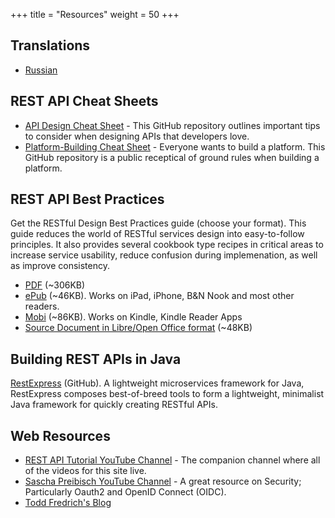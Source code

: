 +++
title = "Resources"
weight = 50
+++
## Translations
* [Russian](http://www.restapitutorial.ru/)

## REST API Cheat Sheets
* [API Design Cheat Sheet](https://github.com/RestCheatSheet/api-cheat-sheet#api-design-cheat-sheet) - This GitHub repository outlines important tips to consider when designing APIs that developers love.
* [Platform-Building Cheat Sheet](https://github.com/RestCheatSheet/platform-cheat-sheet#platform-building-cheat-sheet) - Everyone wants to build a platform. This GitHub repository is a public receptical of ground rules when building a platform.

## REST API Best Practices
Get the RESTful Design Best Practices guide (choose your format). This guide reduces the world of RESTful services design into easy-to-follow principles. It also provides several cookbook type recipes in critical areas to increase service usability, reduce confusion during implemenation, as well as improve consistency.

* [PDF](https://github.com/tfredrich/RestApiTutorial.com/raw/master/media/RESTful%20Best%20Practices-v1_2.pdf) (~306KB)
* [ePub](https://github.com/tfredrich/RestApiTutorial.com/raw/master/media/RESTful%20Best%20Practices-v1_2.epub) (~46KB). Works on iPad, iPhone, B&N Nook and most other readers.
* [Mobi](https://github.com/tfredrich/RestApiTutorial.com/raw/master/media/RESTful%20Best%20Practices-v1_2.mobi) (~86KB). Works on Kindle, Kindle Reader Apps
* [Source Document in Libre/Open Office format](https://github.com/tfredrich/RestApiTutorial.com/raw/master/media/RESTful%20Best%20Practices-v1_2.odt) (~48KB)

## Building REST APIs in Java
[RestExpress](https://github.com/RestExpress/RestExpress) (GitHub). A lightweight microservices framework for Java, RestExpress composes best-of-breed tools to form a lightweight, minimalist Java framework for quickly creating RESTful APIs.

## Web Resources
* [REST API Tutorial YouTube Channel](https://www.youtube.com/user/restapitutorial) - The companion channel where all of the videos for this site live.
* [Sascha Preibisch YouTube Channel](https://www.youtube.com/channel/UCBSlXL7WCE-MR8uuwurqVKA) - A great resource on Security; Particularly Oauth2 and OpenID Connect (OIDC).
* [Todd Fredrich's Blog](http://www.toddfredrich.com/)